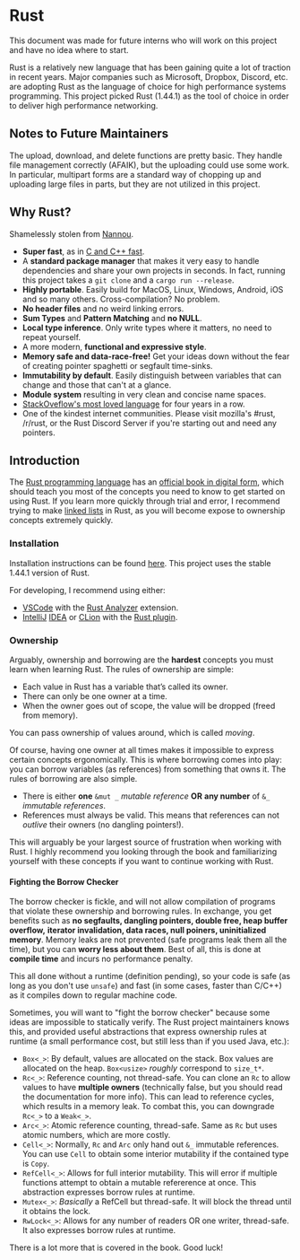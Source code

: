 # Rust
This document was made for future interns who will work on this project and have no idea where to start.

Rust is a relatively new language that has been gaining quite a lot of traction in recent years. Major companies such as Microsoft, Dropbox, Discord, etc. are adopting Rust as the language of choice for high performance systems programming. This project picked Rust (1.44.1) as the tool of choice in order to deliver high performance networking.

## Notes to Future Maintainers
The upload, download, and delete functions are pretty basic. They handle file management correctly (AFAIK), but the uploading could use some work. In particular, multipart forms are a standard way of chopping up and uploading large files in parts, but they are not utilized in this project.

## Why Rust?
Shamelessly stolen from [Nannou](https://nannou.cc/).
* **Super fast**, as in [C and C++ fast](https://benchmarksgame-team.pages.debian.net/benchmarksgame/fastest/rust-gpp.html).
* A **standard package manager** that makes it very easy to handle dependencies and share your own projects in seconds. In fact, running this project takes a `git clone` and a `cargo run --release`.
* **Highly portable**. Easily build for MacOS, Linux, Windows, Android, iOS and so many others. Cross-compilation? No problem.
* **No header files** and no weird linking errors.
* **Sum Types** and **Pattern Matching** and **no NULL**.
* **Local type inference**. Only write types where it matters, no need to repeat yourself.
* A more modern, **functional and expressive style**.
* **Memory safe and data-race-free!** Get your ideas down without the fear of creating pointer spaghetti or segfault time-sinks.
* **Immutability by default**. Easily distinguish between variables that can change and those that can't at a glance.
* **Module system** resulting in very clean and concise name spaces.
* [StackOveflow's most loved language](https://stackoverflow.blog/2020/01/20/what-is-rust-and-why-is-it-so-popular/) for four years in a row.
* One of the kindest internet communities. Please visit mozilla's #rust, /r/rust, or the Rust Discord Server if you're starting out and need any pointers.

## Introduction
The [Rust programming language](https://www.rust-lang.org/) has an [official book in digital form](https://doc.rust-lang.org/stable/book/), which should teach you most of the concepts you need to know to get started on using Rust. If you learn more quickly through trial and error, I recommend trying to make [linked lists](https://rust-unofficial.github.io/too-many-lists/) in Rust, as you will become expose
to ownership concepts extremely quickly.

### Installation
Installation instructions can be found [here](https://www.rust-lang.org/learn/get-started). This project uses the stable 1.44.1 version of Rust.

For developing, I recommend using either:
*  [VSCode](https://code.visualstudio.com/) with the [Rust Analyzer](https://rust-analyzer.github.io/) extension.
* [IntelliJ](https://www.jetbrains.com/) [IDEA](https://www.jetbrains.com/idea/) or [CLion](https://www.jetbrains.com/clion/) with the [Rust plugin](https://intellij-rust.github.io/).

### Ownership
Arguably, ownership and borrowing are the **hardest** concepts you must learn when learning Rust. The rules of ownership are simple:
* Each value in Rust has a variable that’s called its owner.
* There can only be one owner at a time.
* When the owner goes out of scope, the value will be dropped (freed from memory).

You can pass ownership of values around, which is called *moving*.

Of course, having one owner at all times makes it impossible to express certain concepts ergonomically. This is where borrowing comes into play: you can borrow variables (as references) from something that owns it. The rules of borrowing are also simple.
* There is either **one** `&mut _` *mutable reference* __OR__ **any number** of  `&_` *immutable references*.
* References must always be valid. This means that references can not *outlive* their owners (no dangling pointers!).

This will arguably be your largest source of frustration when working with Rust. I highly recommend you looking through the book and familiarizing yourself with these concepts if you want to continue working with Rust.

#### Fighting the Borrow Checker
The borrow checker is fickle, and will not allow compilation of programs that violate these ownership and borrowing rules. In exchange, you get benefits such as **no segfaults, dangling pointers, double free, heap buffer overflow,** **iterator invalidation, data races, null poiners, uninitialized memory**. Memory leaks are not prevented (safe programs leak them all the time), but you can **worry less about them**. Best of all, this is done at **compile time** and incurs no performance penalty.

This all done without a runtime (definition pending), so your code is safe (as long as you don't use `unsafe`) and fast (in some cases, faster than C/C++) as it compiles down to regular machine code.

Sometimes, you will want to "fight the borrow checker" because some ideas are
impossible to statically verify. The Rust project maintainers knows this, and
provided useful abstractions that express ownership rules at runtime (a small performance cost, but still less than if you used Java, etc.):
* `Box<_>`: By default, values are allocated on the stack. Box values are allocated on the heap. `Box<usize>` *roughly* correspond to `size_t*`.
* `Rc<_>`: Reference counting, not thread-safe. You can clone an `Rc` to allow
values to have **multiple owners** (technically false, but you should read the 
documentation for more info). This can lead to reference cycles, which results in a 
memory leak. To combat this, you can downgrade `Rc<_>` to a `Weak<_>`.
* `Arc<_>`: Atomic reference counting, thread-safe. Same as `Rc` but uses atomic
numbers, which are more costly.
* `Cell<_>`: Normally, `Rc` and `Arc` only hand out `&_` immutable references. You
can use `Cell` to obtain some interior mutability if the contained type is `Copy`.
* `RefCell<_>`: Allows for full interior mutability. This will error if multiple
functions attempt to obtain a mutable refererence at once. This abstraction expresses borrow rules at runtime.
* `Mutex<_>`: *Basically* a RefCell but thread-safe. It will block the thread until it obtains the lock.
* `RwLock<_>`: Allows for any number of readers OR one writer, thread-safe. It also expresses borrow rules at runtime.

There is a lot more that is covered in the book. Good luck!